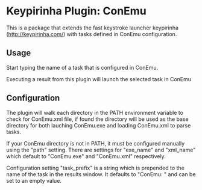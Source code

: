 # Keypirinha Plugin: ConEmu
This is a package that extends the fast keystroke launcher keypirinha (http://keypirinha.com/) with
tasks defined in ConEmu configuration.

## Usage
Start typing the name of a task that is configured in ConEmu.

Executing a result from this plugin will launch the selected task in ConEmu

## Configuration
The plugin will walk each directory in the PATH environment variable to check for ConEmu.xml file, if found the directory will be used as the base directory for both lauching ConEmu.exe and loading ConEmu.xml to parse tasks.

If your ConEmu directory is not in PATH, it must be configured manually using the "path" setting. There are settings for "exe_name" and "xml_name" which default to "ConEmu.exe" and "ConEmu.xml" respectively.

Configuration setting "task_prefix" is a string which is prepended to the name of the task in the results window. It defaults to "ConEmu: " and can be set to an empty value.
